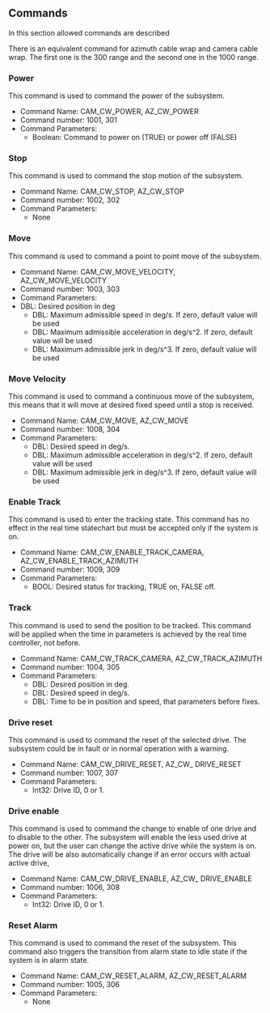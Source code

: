 ## Commands

In this section allowed commands are described

There is an equivalent command for azimuth cable wrap and camera cable wrap. The first one is the 300 range and the
second one in the 1000 range.

### Power

This command is used to command the power of the subsystem.

- Command Name: CAM_CW_POWER, AZ_CW_POWER
- Command number: 1001, 301
- Command Parameters:
  - Boolean: Command to power on (TRUE) or power off (FALSE)

### Stop

This command is used to command the stop motion of the subsystem.

- Command Name: CAM_CW_STOP, AZ_CW_STOP
- Command number: 1002, 302
- Command Parameters:
  - None

### Move

This command is used to command a point to point move of the subsystem.

- Command Name: CAM_CW_MOVE_VELOCITY, AZ_CW_MOVE_VELOCITY
- Command number: 1003, 303
- Command Parameters:
- DBL: Desired position in deg
  - DBL: Maximum admissible speed in deg/s. If zero, default value will be used
  - DBL: Maximum admissible acceleration in deg/s^2. If zero, default value will be used
  - DBL: Maximum admissible jerk in deg/s^3. If zero, default value will be used

### Move Velocity

This command is used to command a continuous move of the subsystem, this means that it will move at desired fixed speed
until a stop is received.

- Command Name: CAM_CW_MOVE, AZ_CW_MOVE
- Command number: 1008, 304
- Command Parameters:
  - DBL: Desired speed in deg/s.
  - DBL: Maximum admissible acceleration in deg/s^2. If zero, default value will be used
  - DBL: Maximum admissible jerk in deg/s^3. If zero, default value will be used

### Enable Track

This command is used to enter the tracking state. This command has no effect in the real time statechart but
must be accepted only if the system is on.

- Command Name: CAM_CW_ENABLE_TRACK_CAMERA, AZ_CW_ENABLE_TRACK_AZIMUTH
- Command number: 1009, 309
- Command Parameters:
  - BOOL: Desired status for tracking, TRUE on, FALSE off.

### Track

This command is used to send the position to be tracked. This command will be applied when the time in parameters is
achieved by the real time controller, not before.

- Command Name: CAM_CW_TRACK_CAMERA, AZ_CW_TRACK_AZIMUTH
- Command number: 1004, 305
- Command Parameters:
  - DBL: Desired position in deg.
  - DBL: Desired speed in deg/s.
  - DBL: Time to be in position and speed, that parameters before fixes.

### Drive reset

This command is used to command the reset of the selected drive. The subsystem could be in fault or in normal operation
with a warning.

- Command Name: CAM_CW_DRIVE_RESET, AZ_CW_ DRIVE_RESET
- Command number: 1007, 307
- Command Parameters:
  - Int32: Drive ID, 0 or 1.

### Drive enable

This command is used to command the change to enable of one drive and to disable to the other. The subsystem will enable
the less used drive at power on, but the user can change the active drive while the system is on.
The drive will be also automatically change if an error occurs with actual active drive,

- Command Name: CAM_CW_DRIVE_ENABLE, AZ_CW_ DRIVE_ENABLE
- Command number: 1006, 308
- Command Parameters:
  - Int32: Drive ID, 0 or 1.

### Reset Alarm

This command is used to command the reset of the subsystem. This command also triggers the transition from alarm state to
idle state if the system is in alarm state.

- Command Name: CAM_CW_RESET_ALARM, AZ_CW_RESET_ALARM
- Command number: 1005, 306
- Command Parameters:
  - None
